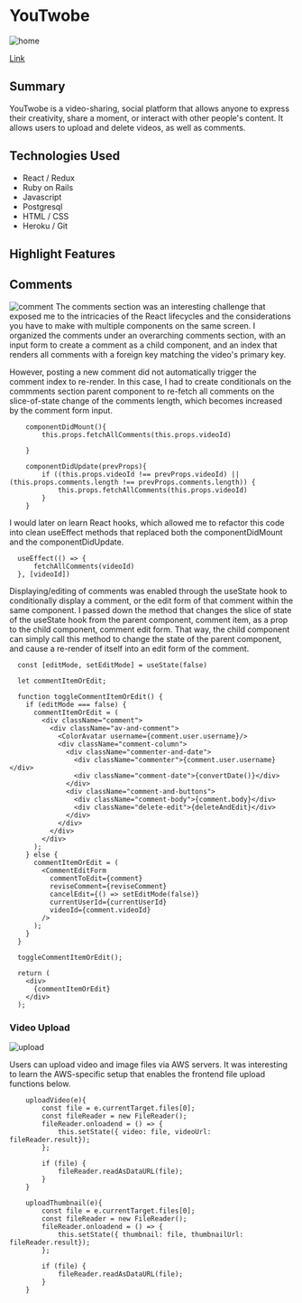 # YouTwobe
![home](https://user-images.githubusercontent.com/86807281/153285044-3ace8889-a720-44e1-ae53-6ae6e925e6c7.gif)

[Link](https://youtwobe3.herokuapp.com/)

## Summary
YouTwobe is a video-sharing, social platform that allows anyone to express their creativity, share a moment, or interact with other people's content. It allows users to upload and delete videos, as well as comments. 

## Technologies Used
* React / Redux
* Ruby on Rails
* Javascript
* Postgresql
* HTML / CSS
* Heroku / Git

## Highlight Features


## Comments
![comment](https://user-images.githubusercontent.com/86807281/153285229-07806bd8-1f22-4e12-bfd8-2f06bc06b501.gif)
The comments section was an interesting challenge that exposed me to the intricacies of the React lifecycles and the considerations you have to make with multiple components on the same screen. I organized the comments under an overarching comments section, with an input form to create a comment as a child component, and an index that renders all comments with a foreign key matching the video's primary key. 

However, posting a new comment did not automatically trigger the comment index to re-render. In this case, I had to create conditionals on the commments section parent component to re-fetch all comments on the slice-of-state change of the comments length, which becomes increased by the comment form input. 

```
    componentDidMount(){
        this.props.fetchAllComments(this.props.videoId)
    
    }

    componentDidUpdate(prevProps){
        if ((this.props.videoId !== prevProps.videoId) || (this.props.comments.length !== prevProps.comments.length)) {
            this.props.fetchAllComments(this.props.videoId)
        }
    }
```

I would later on learn React hooks, which allowed me to refactor this code into clean useEffect methods that replaced both the componentDidMount and the componentDidUpdate.

```
  useEffect(() => {
      fetchAllComments(videoId)
  }, [videoId])

```

Displaying/editing of comments was enabled through the useState hook to conditionally display a comment, or the edit form of that comment within the same component. I passed down the method that changes the slice of state of the useState hook from the parent component, comment item, as a prop to the child component, comment edit form. That way, the child component can simply call this method to change the state of the parent component, and cause a re-render of itself into an edit form of the comment.
```
  const [editMode, setEditMode] = useState(false)
 
  let commentItemOrEdit; 

  function toggleCommentItemOrEdit() {
    if (editMode === false) {
      commentItemOrEdit = (
        <div className="comment">
          <div className="av-and-comment">
            <ColorAvatar username={comment.user.username}/>
            <div className="comment-column">
              <div className="commenter-and-date">
                <div className="commenter">{comment.user.username}</div>
                <div className="comment-date">{convertDate()}</div>
              </div>
              <div className="comment-and-buttons">
                <div className="comment-body">{comment.body}</div>
                <div className="delete-edit">{deleteAndEdit}</div>
              </div>
            </div>
          </div>
        </div>
      );
    } else {
      commentItemOrEdit = (
        <CommentEditForm
          commentToEdit={comment}
          reviseComment={reviseComment}
          cancelEdit={() => setEditMode(false)}
          currentUserId={currentUserId}
          videoId={comment.videoId}
        />
      );
    }
  }

  toggleCommentItemOrEdit();

  return (
    <div>
      {commentItemOrEdit}
    </div>
  );
```


### Video Upload
![upload](https://user-images.githubusercontent.com/86807281/153285817-a5cc1818-83cf-433f-b953-67d50463fa67.gif)

Users can upload video and image files via AWS servers. It was interesting to learn the AWS-specific setup that enables the frontend file upload functions below.
```
    uploadVideo(e){
        const file = e.currentTarget.files[0];
        const fileReader = new FileReader();
        fileReader.onloadend = () => {
            this.setState({ video: file, videoUrl: fileReader.result});
        };

        if (file) {
            fileReader.readAsDataURL(file);
        }
    }

    uploadThumbnail(e){
        const file = e.currentTarget.files[0];
        const fileReader = new FileReader();
        fileReader.onloadend = () => {
            this.setState({ thumbnail: file, thumbnailUrl: fileReader.result});
        };

        if (file) {
            fileReader.readAsDataURL(file);
        }
    }
```



